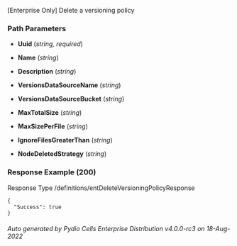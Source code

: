 






 
[Enterprise Only] Delete a versioning policy  


### Path Parameters

 - **Uuid** (_string, required_) 

 - **Name** (_string_) 

 - **Description** (_string_) 

 - **VersionsDataSourceName** (_string_) 

 - **VersionsDataSourceBucket** (_string_) 

 - **MaxTotalSize** (_string_) 

 - **MaxSizePerFile** (_string_) 

 - **IgnoreFilesGreaterThan** (_string_) 

 - **NodeDeletedStrategy** (_string_) 




### Response Example (200)
Response Type /definitions/entDeleteVersioningPolicyResponse

```
{
  "Success": true
}
```




###### Auto generated by Pydio Cells Enterprise Distribution v4.0.0-rc3 on 18-Aug-2022
